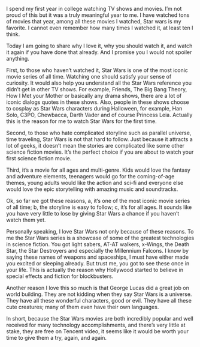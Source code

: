 
I spend my first year in college watching TV shows and movies. I’m not proud of this but it was a truly meaningful year to me. I have watched tons of movies that year, among all these movies I watched, Star wars is my favorite. I cannot even remember how many times I watched it, at least ten I think.


Today I am going to share why I love it, why you should watch it, and watch it again if you have done that already. And I promise you I would not spoiler anything.


First, to those who haven’t watched it, Star Wars is one of the most iconic movie series of all time. Watching one should satisfy your sense of curiosity. It would also help you understand all the Star Wars reference you didn’t get in other TV shows. For example, Friends, The Big Bang Theory, How I Met your Mother or basically any drama shows, there are a lot of iconic dialogs quotes in these shows. Also, people in these shows choose to cosplay as Star Wars characters during Halloween, for example, Han Solo, C3PO, Chewbacca, Darth Vader and of course Princess Leia. Actually this is the reason for me to watch Star Wars for the first time.


Second, to those who hate complicated storyline such as parallel universe, time traveling, Star Wars is not that hard to follow. Just because it attracts a lot of geeks, it doesn’t mean the stories are complicated like some other science fiction movies. It’s the perfect choice if you are about to watch your first science fiction movie.


Third, it’s a movie for all ages and multi-genre. Kids would love the fantasy and adventure elements, teenagers would go for the coming-of-age themes, young adults would like the action and sci-fi and everyone else would love the epic storytelling with amazing music and soundtracks.


Ok, so far we got these reasons, a, it’s one of the most iconic movie series of all time; b, the storyline is easy to follow; c, it’s for all ages. It sounds like you have very little to lose by giving Star Wars a chance if you haven’t watch them yet.


Personally speaking, I love Star Wars not only because of these reasons. To me the Star Wars series is a showcase of some of the greatest technologies in science fiction. You got light sabers, AT-AT walkers, x-Wings, the Death Star, the Star Destroyers and especially the Millennium Falcons. I know by saying these names of weapons and spaceships, I must have either made you excited or sleeping already. But trust me, you got to see these once in your life. This is actually the reason why Hollywood started to believe in special effects and fiction for blockbusters.


Another reason I love this so much is that George Lucas did a great job on world building. They are not kidding when they say Star Wars is a universe. They have all these wonderful characters, good or evil. They have all these cute creatures; many of them even have their own languages.


In short, because the Star Wars movies are both incredibly popular and well received for many technology accomplishments, and there’s very little at stake, they are free on Tencent video, it seems like it would be worth your time to give them a try, again, and again.
